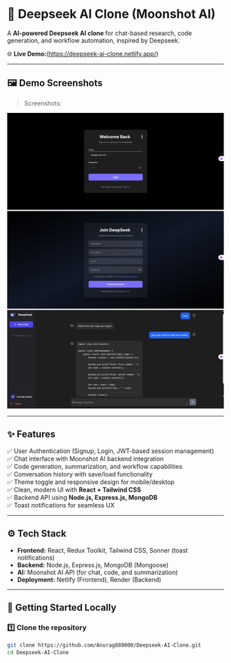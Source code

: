 # 🚀 Deepseek AI Clone (Moonshot AI)

A **AI-powered Deepseek AI clone** for chat-based research, code generation, and workflow automation, inspired by Deepseek.

🌐 **Live Demo:**(https://deepseek-ai-clone.netlify.app/)

---

## 🖼️ Demo Screenshots

> Screenshots:
> 
![Login](Demo/login.png)
![SignUp](Demo/signup.png)
![Code Generation](Demo/code-generation.png)

---

## ✨ Features

✅ User Authentication (Signup, Login, JWT-based session management)  
✅ Chat interface with Moonshot AI backend integration  
✅ Code generation, summarization, and workflow capabilities  
✅ Conversation history with save/load functionality  
✅ Theme toggle and responsive design for mobile/desktop  
✅ Clean, modern UI with **React + Tailwind CSS**  
✅ Backend API using **Node.js, Express.js, MongoDB**  
✅ Toast notifications for seamless UX

---

## ⚙️ Tech Stack

- **Frontend:** React, Redux Toolkit, Tailwind CSS, Sonner (toast notifications)
- **Backend:** Node.js, Express.js, MongoDB (Mongoose)
- **AI:** Moonshot AI API (for chat, code, and summarization)
- **Deployment:** Netlify (Frontend), Render (Backend)

---

## 🚀 Getting Started Locally

### 1️⃣ Clone the repository

```bash
git clone https://github.com/Anurag888000/Deepseek-AI-Clone.git
cd Deepseek-AI-Clone
